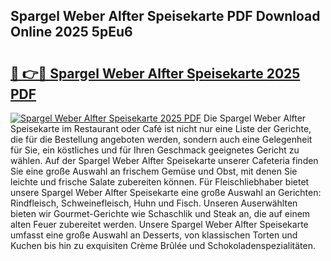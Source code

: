 ## Spargel Weber Alfter Speisekarte PDF Download Online 2025 5pEu6

# <h2><a href="http://gc6jc9.nevu.top/?p=Spargel+Weber+Alfter+Speisekarte">🔗 👉🔴 Spargel Weber Alfter Speisekarte 2025 PDF</a></h2>

[![Spargel Weber Alfter Speisekarte 2025 PDF](https://i.imgur.com/dBaPXMq.png)](http://gc6jc9.nevu.top/?p=Spargel+Weber+Alfter+Speisekarte)
Die Spargel Weber Alfter Speisekarte im Restaurant oder Café ist nicht nur eine Liste der Gerichte, die für die Bestellung angeboten werden, sondern auch eine Gelegenheit für Sie, ein köstliches und für Ihren Geschmack geeignetes Gericht zu wählen. Auf der Spargel Weber Alfter Speisekarte unserer Cafeteria finden Sie eine große Auswahl an frischem Gemüse und Obst, mit denen Sie leichte und frische Salate zubereiten können. Für Fleischliebhaber bietet unsere Spargel Weber Alfter Speisekarte eine große Auswahl an Gerichten: Rindfleisch, Schweinefleisch, Huhn und Fisch. Unseren Auserwählten bieten wir Gourmet-Gerichte wie Schaschlik und Steak an, die auf einem alten Feuer zubereitet werden. Unsere Spargel Weber Alfter Speisekarte umfasst eine große Auswahl an Desserts, von klassischen Torten und Kuchen bis hin zu exquisiten Crème Brûlée und Schokoladenspezialitäten.
